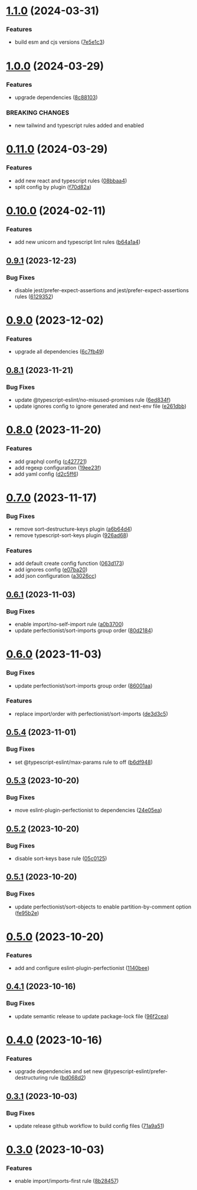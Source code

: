 # [1.1.0](https://github.com/ryanep/eslint-config/compare/v1.0.0...v1.1.0) (2024-03-31)


### Features

* build esm and cjs versions ([7e5e1c3](https://github.com/ryanep/eslint-config/commit/7e5e1c3c36825ca2de8ef10ef8d9518f349f2bae))

# [1.0.0](https://github.com/ryanep/eslint-config/compare/v0.11.0...v1.0.0) (2024-03-29)


### Features

* upgrade dependencies ([8c88103](https://github.com/ryanep/eslint-config/commit/8c8810303b7170ff74cbd17c09c2d430889c3991))


### BREAKING CHANGES

* new tailwind and typescript rules added and enabled

# [0.11.0](https://github.com/ryanep/eslint-config/compare/v0.10.0...v0.11.0) (2024-03-29)


### Features

* add new react and typescript rules ([08bbaa4](https://github.com/ryanep/eslint-config/commit/08bbaa458468cabc35a69ee1cc92cce51e848b8e))
* split config by plugin ([f70d82a](https://github.com/ryanep/eslint-config/commit/f70d82a05582693e8dd84dbf8451f4fbf1b74cc0))

# [0.10.0](https://github.com/ryanep/eslint-config/compare/v0.9.1...v0.10.0) (2024-02-11)


### Features

* add new unicorn and typescript lint rules ([b64a1a4](https://github.com/ryanep/eslint-config/commit/b64a1a448164468f48f221ba888357aba32ac5c4))

## [0.9.1](https://github.com/ryanep/eslint-config/compare/v0.9.0...v0.9.1) (2023-12-23)


### Bug Fixes

* disable jest/prefer-expect-assertions and jest/prefer-expect-assertions rules ([6129352](https://github.com/ryanep/eslint-config/commit/61293523cb4882985cef27e2d6bd3eb6ef512aa0))

# [0.9.0](https://github.com/ryanep/eslint-config/compare/v0.8.1...v0.9.0) (2023-12-02)


### Features

* upgrade all dependencies ([6c7fb49](https://github.com/ryanep/eslint-config/commit/6c7fb492c2022cbc98775ea99f0aeffbd6955986))

## [0.8.1](https://github.com/ryanep/eslint-config/compare/v0.8.0...v0.8.1) (2023-11-21)


### Bug Fixes

* update @typescript-eslint/no-misused-promises rule ([6ed834f](https://github.com/ryanep/eslint-config/commit/6ed834ff9e8eb7d4e6778cd0a591ed63156b1fa5))
* update ignores config to ignore generated and next-env file ([e261dbb](https://github.com/ryanep/eslint-config/commit/e261dbb3b2da449f0c8f5aeae51a9b41e5316225))

# [0.8.0](https://github.com/ryanep/eslint-config/compare/v0.7.0...v0.8.0) (2023-11-20)


### Features

* add graphql config ([c427721](https://github.com/ryanep/eslint-config/commit/c4277211a1cf53a11484ae77ef62fcd1f2efa380))
* add regexp configuration ([19ee23f](https://github.com/ryanep/eslint-config/commit/19ee23f2885da725d77afd759887c98212f35bc9))
* add yaml config ([d2c5ff6](https://github.com/ryanep/eslint-config/commit/d2c5ff614d9155c2e8ec482d4f3960aaffc96409))

# [0.7.0](https://github.com/ryanep/eslint-config/compare/v0.6.1...v0.7.0) (2023-11-17)


### Bug Fixes

* remove sort-destructure-keys plugin ([a6b64d4](https://github.com/ryanep/eslint-config/commit/a6b64d4185bd50d728a511ae76427ae59f7fc0ab))
* remove typescript-sort-keys plugin ([926ad68](https://github.com/ryanep/eslint-config/commit/926ad689664b7ac75f8e91f8208f862e3fdf756f))


### Features

* add default create config function ([063d173](https://github.com/ryanep/eslint-config/commit/063d17338131ca3c13b7ca9e527190e0dd04909a))
* add ignores config ([e07ba20](https://github.com/ryanep/eslint-config/commit/e07ba20bbc7448ab492146a26fd0a0cdafff59e9))
* add json configuration ([a3026cc](https://github.com/ryanep/eslint-config/commit/a3026cc318f37e4312e9f2488e1c04b51b8e2b5a))

## [0.6.1](https://github.com/ryanep/eslint-config/compare/v0.6.0...v0.6.1) (2023-11-03)


### Bug Fixes

* enable import/no-self-import rule ([a0b3700](https://github.com/ryanep/eslint-config/commit/a0b37008fe166e4c10e1d9944ebcca19d05e8b29))
* update perfectionist/sort-imports group order ([80d2184](https://github.com/ryanep/eslint-config/commit/80d2184762972fd599a8c5e0ac930515e64f6fcf))

# [0.6.0](https://github.com/ryanep/eslint-config/compare/v0.5.4...v0.6.0) (2023-11-03)


### Bug Fixes

* update perfectionist/sort-imports group order ([86001aa](https://github.com/ryanep/eslint-config/commit/86001aae0d405669a3647dc08b870a23a2909feb))


### Features

* replace import/order with perfectionist/sort-imports ([de3d3c5](https://github.com/ryanep/eslint-config/commit/de3d3c5ea5486f910e29bcbaf40eb5a2e598a597))

## [0.5.4](https://github.com/ryanep/eslint-config/compare/v0.5.3...v0.5.4) (2023-11-01)


### Bug Fixes

* set @typescript-eslint/max-params rule to off ([b6df948](https://github.com/ryanep/eslint-config/commit/b6df9487b0aa8ea8011f135f338fa4f05c64585d))

## [0.5.3](https://github.com/ryanep/eslint-config/compare/v0.5.2...v0.5.3) (2023-10-20)


### Bug Fixes

* move eslint-plugin-perfectionist to dependencies ([24e05ea](https://github.com/ryanep/eslint-config/commit/24e05ea8703d7a7f6c8d607f012e2d118321ff86))

## [0.5.2](https://github.com/ryanep/eslint-config/compare/v0.5.1...v0.5.2) (2023-10-20)


### Bug Fixes

* disable sort-keys base rule ([05c0125](https://github.com/ryanep/eslint-config/commit/05c0125edc997bfeb4c2590f19e8ad75cea713e0))

## [0.5.1](https://github.com/ryanep/eslint-config/compare/v0.5.0...v0.5.1) (2023-10-20)


### Bug Fixes

* update perfectionist/sort-objects to enable partition-by-comment option ([fe95b2e](https://github.com/ryanep/eslint-config/commit/fe95b2eea23d5ed079e55eb5ce7cb6b5b10c8570))

# [0.5.0](https://github.com/ryanep/eslint-config/compare/v0.4.1...v0.5.0) (2023-10-20)


### Features

* add and configure eslint-plugin-perfectionist ([1140bee](https://github.com/ryanep/eslint-config/commit/1140bee335b182287d0cd9c5a3c3d4288bb6fea3))

## [0.4.1](https://github.com/ryanep/eslint-config/compare/v0.4.0...v0.4.1) (2023-10-16)


### Bug Fixes

* update semantic release to update package-lock file ([96f2cea](https://github.com/ryanep/eslint-config/commit/96f2cea3c18181312cf62ffaf69fb4638c0090d5))

# [0.4.0](https://github.com/ryanep/eslint-config/compare/v0.3.1...v0.4.0) (2023-10-16)


### Features

* upgrade dependencies and set new @typescript-eslint/prefer-destructuring rule ([bd068d2](https://github.com/ryanep/eslint-config/commit/bd068d2c653aa374219e026ba64a61287bf12df9))

## [0.3.1](https://github.com/ryanep/eslint-config/compare/v0.3.0...v0.3.1) (2023-10-03)


### Bug Fixes

* update release github workflow to build config files ([71a9a51](https://github.com/ryanep/eslint-config/commit/71a9a5128f66375e9266ad1142f6f345a4123b7a))

# [0.3.0](https://github.com/ryanep/eslint-config/compare/v0.2.0...v0.3.0) (2023-10-03)


### Features

* enable import/imports-first rule ([8b28457](https://github.com/ryanep/eslint-config/commit/8b28457573a7ce32a66562e01bcb553c9a842b60))
